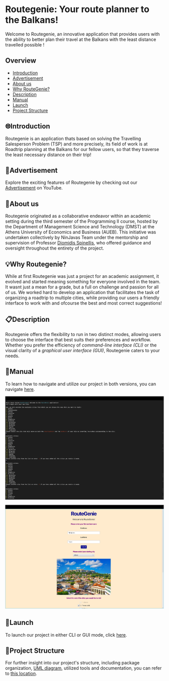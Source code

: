 # Routegenie: Your route planner to the Balkans!

Welcome to Routegenie, an innovative application that provides users with the ability to better plan their travel at the Balkans with the least distance travelled possible !

## Overview 
- [Introduction](#introduction)
- [Advertisement](#advertisement)
- [About us](#about-us)
- [Why RouteGenie?](#why-mobi)
- [Description](#description)
- [Manual](#manual)
- [Launch](#launch)
- [Project Structure](#project-structure)

    

## 🌐Introduction
Routegenie is an application thats based on solving the Travelling Salesperson Problem (TSP) and more precisely, its field of work is at Roadtrip planning at the Balkans for our fellow users, so that they traverse the least necessary distance on their trip!

## 📢Advertisement
Explore the exciting features of Routegenie by checking out our [Advertisement](https://youtu.be/FlLnWWClaSk?feature=shared) on YouTube.


## 📌About us
Routegenie originated as a collaborative endeavor within an academic setting during the third semester of the Programming II course, hosted by the Department of Management Science and Technology (DMST) at the Athens University of Economics and Business (AUEB). This initiative was undertaken collectively by NinJavas Team under the mentorship and supervision of Professor [Diomidis Spinellis](https://github.com/dspinellis), who offered guidance and oversight throughout the entirety of the project.

## 💡Why Routegenie?
While at first Routegenie was just a project for an academic assignment, it evolved and started meaning something for everyone involved in the team. It wasnt just a mean for a grade, but a full on challenge and passion for all of us. We worked hard to develop an application that facilitates the task of organizing a roadtrip to multiple cities, while providing our users a friendly interface to work with and ofcourse the best and most correct suggestions!


## 📋Description
Routegenie offers the flexibility to run in two distinct modes, allowing users to choose the interface that best suits their preferences and workflow. Whether you prefer the efficiency of _command-line interface (CLI)_ or the visual clarity of a _graphical user interface (GUI)_, Routegenie caters to your needs.

## 📘Manual
To learn how to navigate and utilize our project in both versions, you can navigate [here](docs/Manual.md).

![Screenshot_1](<docs/CLI Demo.png>)

![Screenshot_2](<docs/GUI Demo.png>)

## 🚀Launch
To launch our project in either CLI or GUI mode, click [here](docs/Launch.md).

## 🔗Project Structure
For further insight into our project's structure, including package organization, [UML diagram](docs/UML.png), utilized tools and documentation, you can refer to [this location](docs/ProjectStructure.md).